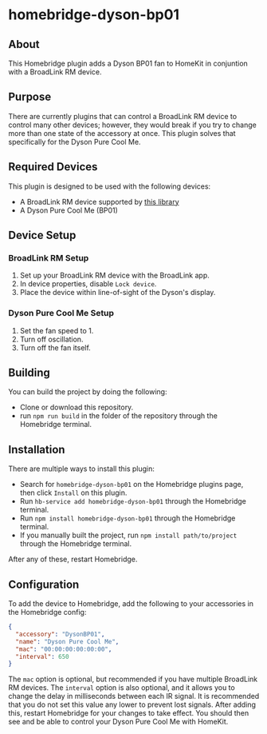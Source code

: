 # homebridge-dyson-bp01

## About
This Homebridge plugin adds a Dyson BP01 fan to HomeKit in conjuntion with a BroadLink RM device.

## Purpose
There are currently plugins that can control a BroadLink RM device to control many other devices; however, they would break if you try to change more than one state of the accessory at once. This plugin solves that specifically for the Dyson Pure Cool Me.

## Required Devices
This plugin is designed to be used with the following devices:
- A BroadLink RM device supported by [this library](https://github.com/kiwi-cam/broadlinkjs-rm)
- A Dyson Pure Cool Me (BP01)

## Device Setup
### BroadLink RM Setup
1. Set up your BroadLink RM device with the BroadLink app.
2. In device properties, disable `Lock device`.
3. Place the device within line-of-sight of the Dyson's display.

### Dyson Pure Cool Me Setup
1. Set the fan speed to 1.
2. Turn off oscillation.
3. Turn off the fan itself.

## Building
You can build the project by doing the following:
- Clone or download this repository.
- run `npm run build` in the folder of the repository through the Homebridge terminal.

## Installation
There are multiple ways to install this plugin:

- Search for `homebridge-dyson-bp01` on the Homebridge plugins page, then click `Install` on this plugin.
- Run `hb-service add homebridge-dyson-bp01` through the Homebridge terminal.
- Run `npm install homebridge-dyson-bp01` through the Homebridge terminal.
- If you manually built the project, run `npm install path/to/project` through the Homebridge terminal.

After any of these, restart Homebridge.

## Configuration
To add the device to Homebridge, add the following to your accessories in the Homebridge config:
```json
{
  "accessory": "DysonBP01",
  "name": "Dyson Pure Cool Me",
  "mac": "00:00:00:00:00:00",
  "interval": 650
}
```
The `mac` option is optional, but recommended if you have multiple BroadLink RM devices. The `interval` option is also optional, and it allows you to change the delay in milliseconds between each IR signal. It is recommended that you do not set this value any lower to prevent lost signals. After adding this, restart Homebridge for your changes to take effect. You should then see and be able to control your Dyson Pure Cool Me with HomeKit.